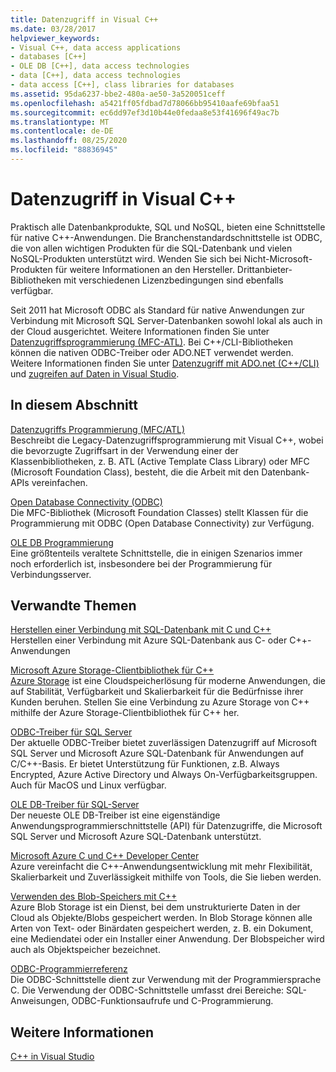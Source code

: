 ```yaml
---
title: Datenzugriff in Visual C++
ms.date: 03/28/2017
helpviewer_keywords:
- Visual C++, data access applications
- databases [C++]
- OLE DB [C++], data access technologies
- data [C++], data access technologies
- data access [C++], class libraries for databases
ms.assetid: 95da6237-bbe2-480a-ae50-3a520051ceff
ms.openlocfilehash: a5421ff05fdbad7d78066bb95410aafe69bfaa51
ms.sourcegitcommit: ec6dd97ef3d10b44e0fedaa8e53f41696f49ac7b
ms.translationtype: MT
ms.contentlocale: de-DE
ms.lasthandoff: 08/25/2020
ms.locfileid: "88836945"
---
```

# <a name="data-access-in-visual-c"></a>Datenzugriff in Visual C++

Praktisch alle Datenbankprodukte, SQL und NoSQL, bieten eine Schnittstelle für native C++-Anwendungen. Die Branchenstandardschnittstelle ist ODBC, die von allen wichtigen Produkten für die SQL-Datenbank und vielen NoSQL-Produkten unterstützt wird. Wenden Sie sich bei Nicht-Microsoft-Produkten für weitere Informationen an den Hersteller. Drittanbieter-Bibliotheken mit verschiedenen Lizenzbedingungen sind ebenfalls verfügbar.

Seit 2011 hat Microsoft ODBC als Standard für native Anwendungen zur Verbindung mit Microsoft SQL Server-Datenbanken sowohl lokal als auch in der Cloud ausgerichtet. Weitere Informationen finden Sie unter [Datenzugriffsprogrammierung \(MFC-ATL\)](data-access-programming-mfc-atl.md). Bei C++/CLI-Bibliotheken können die nativen ODBC-Treiber oder ADO.NET verwendet werden. Weitere Informationen finden Sie unter [Datenzugriff mit ADO.net (C++/CLI)](../dotnet/data-access-using-adonet-cpp-cli.md) und [zugreifen auf Daten in Visual Studio](/visualstudio/data-tools/accessing-data-in-visual-studio).

## <a name="in-this-section"></a>In diesem Abschnitt

[Datenzugriffs Programmierung (MFC/ATL)](data-access-programming-mfc-atl.md)<br/>
Beschreibt die Legacy-Datenzugriffsprogrammierung mit Visual C++, wobei die bevorzugte Zugriffsart in der Verwendung einer der Klassenbibliotheken, z. B. ATL (Active Template Class Library) oder MFC (Microsoft Foundation Class), besteht, die die Arbeit mit den Datenbank-APIs vereinfachen.

[Open Database Connectivity (ODBC)](odbc/open-database-connectivity-odbc.md)<br/>
Die MFC-Bibliothek (Microsoft Foundation Classes) stellt Klassen für die Programmierung mit ODBC (Open Database Connectivity) zur Verfügung.

[OLE DB Programmierung](oledb/ole-db-programming.md)<br/>
Eine größtenteils veraltete Schnittstelle, die in einigen Szenarios immer noch erforderlich ist, insbesondere bei der Programmierung für Verbindungsserver.

## <a name="related-topics"></a>Verwandte Themen

[Herstellen einer Verbindung mit SQL-Datenbank mit C und C++](/azure/sql-database/sql-database-develop-cplusplus-simple)<br/>
Herstellen einer Verbindung mit Azure SQL-Datenbank aus C- oder C++-Anwendungen

[Microsoft Azure Storage-Clientbibliothek für C++](https://github.com/Azure/azure-storage-cpp)<br/>
[Azure Storage](/azure/storage/common/storage-introduction) ist eine Cloudspeicherlösung für moderne Anwendungen, die auf Stabilität, Verfügbarkeit und Skalierbarkeit für die Bedürfnisse ihrer Kunden beruhen. Stellen Sie eine Verbindung zu Azure Storage von C++ mithilfe der Azure Storage-Clientbibliothek für C++ her.

[ODBC-Treiber für SQL Server](/sql/connect/odbc/microsoft-odbc-driver-for-sql-server)<br/>
Der aktuelle ODBC-Treiber bietet zuverlässigen Datenzugriff auf Microsoft SQL Server und Microsoft Azure SQL-Datenbank für Anwendungen auf C/C++-Basis. Er bietet Unterstützung für Funktionen, z.B. Always Encrypted, Azure Active Directory und Always On-Verfügbarkeitsgruppen. Auch für MacOS und Linux verfügbar.

[OLE DB-Treiber für SQL-Server](/sql/connect/oledb/oledb-driver-for-sql-server)<br/>
Der neueste OLE DB-Treiber ist eine eigenständige Anwendungsprogrammierschnittstelle (API) für Datenzugriffe, die Microsoft SQL Server und Microsoft Azure SQL-Datenbank unterstützt.

[Microsoft Azure C und C++ Developer Center](https://azure.microsoft.com/develop/cpp/)<br/>
Azure vereinfacht die C++-Anwendungsentwicklung mit mehr Flexibilität, Skalierbarkeit und Zuverlässigkeit mithilfe von Tools, die Sie lieben werden.

[Verwenden des Blob-Speichers mit C++](/azure/storage/storage-c-plus-plus-how-to-use-blobs)<br/>
Azure Blob Storage ist ein Dienst, bei dem unstrukturierte Daten in der Cloud als Objekte/Blobs gespeichert werden. In Blob Storage können alle Arten von Text- oder Binärdaten gespeichert werden, z. B. ein Dokument, eine Mediendatei oder ein Installer einer Anwendung. Der Blobspeicher wird auch als Objektspeicher bezeichnet.

[ODBC-Programmierreferenz](/sql/odbc/reference/odbc-programmer-s-reference)<br/>
Die ODBC-Schnittstelle dient zur Verwendung mit der Programmiersprache C. Die Verwendung der ODBC-Schnittstelle umfasst drei Bereiche: SQL-Anweisungen, ODBC-Funktionsaufrufe und C-Programmierung.

## <a name="see-also"></a>Weitere Informationen

[C++ in Visual Studio](../overview/visual-cpp-in-visual-studio.md)
